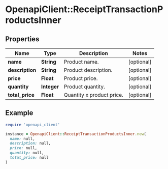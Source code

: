 # OpenapiClient::ReceiptTransactionProductsInner

## Properties

| Name | Type | Description | Notes |
| ---- | ---- | ----------- | ----- |
| **name** | **String** | Product name. | [optional] |
| **description** | **String** | Product description. | [optional] |
| **price** | **Float** | Product price. | [optional] |
| **quantity** | **Integer** | Product quantity. | [optional] |
| **total_price** | **Float** | Quantity x product price. | [optional] |

## Example

```ruby
require 'openapi_client'

instance = OpenapiClient::ReceiptTransactionProductsInner.new(
  name: null,
  description: null,
  price: null,
  quantity: null,
  total_price: null
)
```


